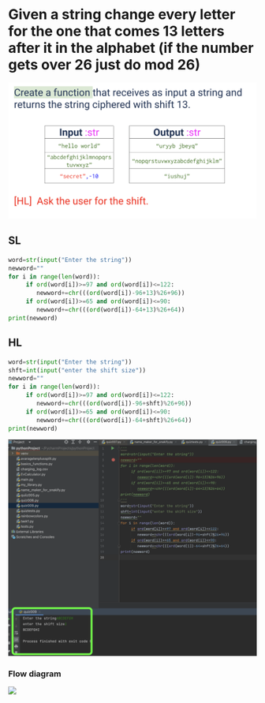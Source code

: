 # Given a string change every letter for the one that comes 13 letters after it in the alphabet (if the number gets over 26 just do mod 26)
![](https://github.com/AleksandarDzudzevic/Unit-1/blob/main/Quiz009text.png)
## SL
```.py
word=str(input("Enter the string"))
newword=""
for i in range(len(word)):
     if ord(word[i])>=97 and ord(word[i])<=122:
        newword+=chr(((ord(word[i])-96+13)%26+96))
     if ord(word[i])>=65 and ord(word[i])<=90:
        newword+=chr(((ord(word[i])-64+13)%26+64))
print(newword)
```
## HL
```.py
word=str(input("Enter the string"))
shft=int(input("enter the shift size"))
newword=""
for i in range(len(word)):
     if ord(word[i])>=97 and ord(word[i])<=122:
        newword+=chr(((ord(word[i])-96+shft)%26+96))
     if ord(word[i])>=65 and ord(word[i])<=90:
        newword+=chr(((ord(word[i])-64+shft)%26+64))
print(newword)
```
![](https://github.com/AleksandarDzudzevic/Unit-1/blob/main/Quiz009test.png)
### Flow diagram
![](https://github.com/AleksandarDzudzevic/Unit-1/blob/main/Quiz009flowdiagram.jpg)
